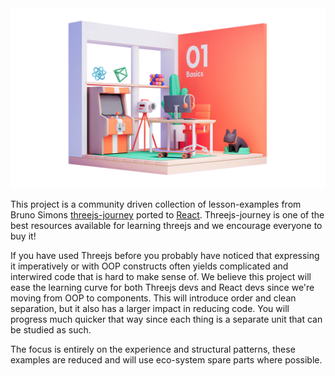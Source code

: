 <img src="/stage1.png" alt="Stage 1" />

This project is a community driven collection of lesson-examples from Bruno Simons [threejs-journey](https://threejs-journey.com) ported to [React](https://github.com/pmndrs/react-three-fiber). Threejs-journey is one of the best resources available for learning threejs and we encourage everyone to buy it! 

If you have used Threejs before you probably have noticed that expressing it imperatively or with OOP constructs often yields complicated and interwired code that is hard to make sense of. We believe this project will ease the learning curve for both Threejs devs and React devs since we're moving from OOP to components. This will introduce order and clean separation, but it also has a larger impact in reducing code. You will progress much quicker that way since each thing is a separate unit that can be studied as such.

The focus is entirely on the experience and structural patterns, these examples are reduced and will use eco-system spare parts where possible.
